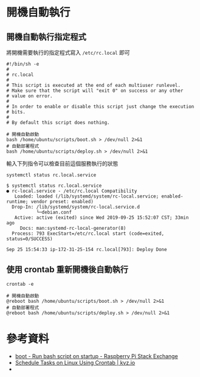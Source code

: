 # 開機自動執行


## 開機自動執行指定程式

將開機需要執行的指定程式寫入 `/etc/rc.local` 即可

```shell
#!/bin/sh -e
#
# rc.local
#
# This script is executed at the end of each multiuser runlevel.
# Make sure that the script will "exit 0" on success or any other
# value on error.
#
# In order to enable or disable this script just change the execution
# bits.
#
# By default this script does nothing.

# 開機自動啟動
bash /home/ubuntu/scripts/boot.sh > /dev/null 2>&1
# 自動部署程式
bash /home/ubuntu/scripts/deploy.sh > /dev/null 2>&1
```

輸入下列指令可以檢查目前這個服務執行的狀態

```
systemctl status rc.local.service
```


```
$ systemctl status rc.local.service
● rc-local.service - /etc/rc.local Compatibility
   Loaded: loaded (/lib/systemd/system/rc-local.service; enabled-runtime; vendor preset: enabled)
  Drop-In: /lib/systemd/system/rc-local.service.d
           └─debian.conf
   Active: active (exited) since Wed 2019-09-25 15:52:07 CST; 33min ago
     Docs: man:systemd-rc-local-generator(8)
  Process: 793 ExecStart=/etc/rc.local start (code=exited, status=0/SUCCESS)

Sep 25 15:54:33 ip-172-31-25-154 rc.local[793]: Deploy Done
```


## 使用 crontab 重新開機後自動執行

```
crontab -e
```


```
# 開機自動啟動
@reboot bash /home/ubuntu/scripts/boot.sh > /dev/null 2>&1
# 自動部署程式
@reboot bash /home/ubuntu/scripts/deploy.sh > /dev/null 2>&1
```


# 參考資料
* [boot - Run bash script on startup - Raspberry Pi Stack Exchange](https://raspberrypi.stackexchange.com/questions/15475/run-bash-script-on-startup)
* [Schedule Tasks on Linux Using Crontab | kvz.io](https://kvz.io/schedule-tasks-on-linux-using-crontab.html)
*
